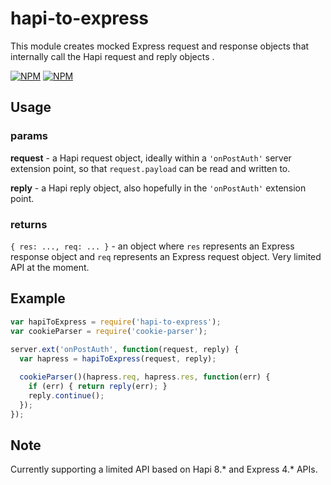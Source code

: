 # hapi-to-express

This module creates mocked Express request and response objects that internally call the Hapi request and reply objects .

[![NPM](https://nodei.co/npm/hapi-to-express.png)](https://nodei.co/npm/hapi-to-express/)
[![NPM](https://nodei.co/npm-dl/hapi-to-express.png)](https://nodei.co/npm-dl/hapi-to-express/)

## Usage

### params

**request** - a Hapi request object, ideally within a `'onPostAuth'` server extension point, so that `request.payload` can be read and written to.

**reply** - a Hapi reply object, also hopefully in the `'onPostAuth'` extension point.

### returns
  `{ res: ..., req: ... }` - an object where `res` represents an Express response object and `req` represents an Express request object. Very limited API at the moment.

## Example

```JavaScript
var hapiToExpress = require('hapi-to-express');
var cookieParser = require('cookie-parser');
    
server.ext('onPostAuth', function(request, reply) {
  var hapress = hapiToExpress(request, reply);

  cookieParser()(hapress.req, hapress.res, function(err) {
    if (err) { return reply(err); }
    reply.continue();
  });
});
```

## Note

Currently supporting a limited API based on Hapi 8.\* and Express 4.\* APIs.
